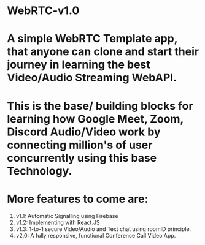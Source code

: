 # WebRTC-v1.0
# A simple WebRTC Template app, that anyone can clone and start their journey in learning the best Video/Audio Streaming WebAPI.
# This is the base/ building blocks for learning how Google Meet, Zoom, Discord Audio/Video work by connecting million's of user concurrently using this base Technology.


# More features to come are:
1. v1.1: Automatic Signalling using Firebase
2. v1.2: Implementing with React.JS
3. v1.3: 1-to-1 secure Video/Audio and Text chat using roomID principle.
4. v2.0: A fully responsive, functional Conference Call Video App.
